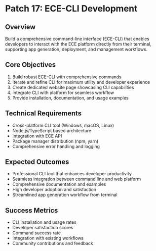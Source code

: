 # Patch 17: ECE-CLI Development

## Overview
Build a comprehensive command-line interface (ECE-CLI) that enables developers to interact with the ECE platform directly from their terminal, supporting app generation, deployment, and management workflows.

## Core Objectives
1. Build robust ECE-CLI with comprehensive commands
2. Iterate and refine CLI for maximum utility and developer experience
3. Create dedicated website page showcasing CLI capabilities
4. Integrate CLI with platform for seamless workflow
5. Provide installation, documentation, and usage examples

## Technical Requirements
- Cross-platform CLI tool (Windows, macOS, Linux)
- Node.js/TypeScript based architecture
- Integration with ECE API
- Package manager distribution (npm, yarn)
- Comprehensive error handling and logging

## Expected Outcomes
- Professional CLI tool that enhances developer productivity
- Seamless integration between command line and web platform
- Comprehensive documentation and examples
- High developer adoption and satisfaction
- Streamlined app generation workflow from terminal

## Success Metrics
- CLI installation and usage rates
- Developer satisfaction scores
- Command success rate
- Integration with existing workflows
- Community contributions and feedback
